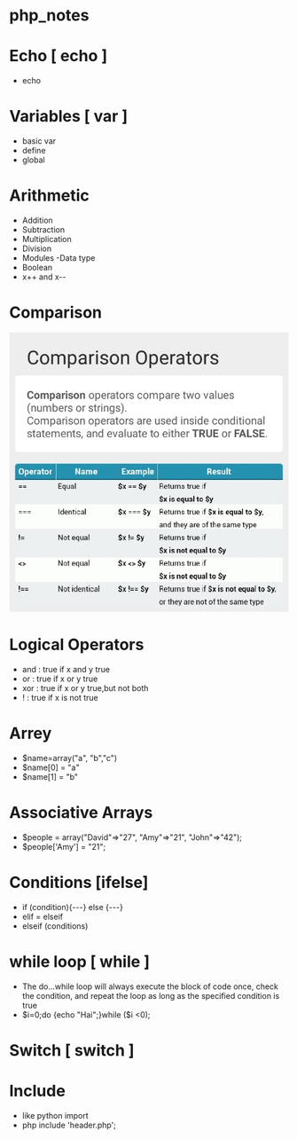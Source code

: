# php_notes

# Echo [ echo ]
- echo

# Variables  [ var ]
- basic var
- define
- global

# Arithmetic
- Addition
- Subtraction
- Multiplication
- Division
- Modules
-Data type
- Boolean
- x++ and x--

# Comparison
![CHEESE!](comp.jpg)

# Logical Operators
- and    : true if x and y true
- or    : true if x or y true
- xor    : true if x or y true,but not both
- !     : true if x is not true

# Arrey
- $name=array("a", "b","c")
- $name[0] = "a"
- $name[1] = "b"

# Associative Arrays
- $people = array("David"=>"27", "Amy"=>"21", "John"=>"42");
- $people['Amy'] = "21";

# Conditions [ifelse]
- if (condition){---} else {---}
- elif = elseif
- elseif (conditions)

# while loop [ while ]
- The do...while loop will always execute the block of code once, check the condition, and repeat the loop as long as the specified condition is true
- $i=0;do {echo "Hai";}while ($i <0);

# Switch [ switch ]
 
#  Include
- like python import 
- php include 'header.php';


